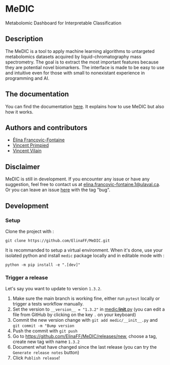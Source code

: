 # MeDIC
Metabolomic Dashboard for Interpretable Classification

## Description
The MeDIC is a tool to apply machine learning algorithms to untargeted metabolomics datasets acquired by liquid-chromatography mass spectrometry. The goal is to extract the most important features because they are potential novel biomarkers.
The interface is made to be easy to use and intuitive even for those with small to nonexistant experience in programming and AI.

## The documentation
You can find the documentation [here](https://elinaff.github.io/MeDIC/).
It explains how to use MeDIC but also how it works.

## Authors and contributors
 - [Élina Francovic-Fontaine](https://github.com/ElinaFF)
 - [Vincent Primpied](https://github.com/le-smog)
 - [Vincent Vilain](https://github.com/VincentVilain)

## Disclaimer
MeDIC is still in development. If you encounter any issue or have any suggestion, feel free to contact us at [elina.francovic-fontaine.1@ulaval.ca](mailto:elina.francovic-fontaine.1@ulaval.ca). Or you can leave an issue [here](https://github.com/ElinaFF/MeDIC/issues) with the tag "bug".

## Development

### Setup

Clone the project with :
```shell
git clone https://github.com/ElinaFF/MeDIC.git
```

It is recommanded to setup a virtual environment. When it's done, use your isolated python and install `medic` package locally and in editable mode with :
```shell
python -m pip install -e ".[dev]"
```

### Trigger a release

Let's say you want to update to version `1.3.2`.
   1.  Make sure the main branch is working fine, either run `pytest` locally or trigger a tests workflow manually.
   1.  Set the version to `__version__ = "1.3.2"` in [medic/__init__.py](./medic/__init__.py) (you can edit a file from GitHub by clicking on the key `.` on your keyboard)
   2.  Commit the new version change with `git add medic/__init__.py` and `git commit -m "Bump version`
   3.  Push the commit with `git push`
   4.  Go to https://github.com/ElinaFF/MeDIC/releases/new, choose a tag, create new tag with name `1.3.2`
   5.  Document what have changed since the last release (you can try the `Generate release notes` button)
   6.  Click `Publish release`!
